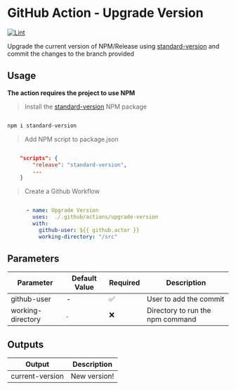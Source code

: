 # GitHub Action - Upgrade Version

[![Lint](https://github.com/GrantFS/actions-upgrade-version/actions/workflows/lint.yaml/badge.svg)](https://github.com/GrantFS/actions-upgrade-version/actions/workflows/lint.yaml)

Upgrade the current version of NPM/Release using [standard-version](https://www.npmjs.com/package/standard-version) and commit the changes to the branch provided

## Usage

**The action requires the project to use NPM**

> Install the [standard-version](https://www.npmjs.com/package/standard-version) NPM package

```bash

npm i standard-version


```

> Add NPM script to package.json

```json

    "scripts": {
        "release": "standard-version",
        ...
    }

```

> Create a Github Workflow

```yaml

      - name: Upgrade Version
        uses:  ./.github/actions/upgrade-version
        with:
          github-user: ${{ github.actor }}
          working-directory: "/src"

```

## Parameters

| Parameter        | Default Value | Required | Description                  |
|--------------------------|---------------------|--------------|----------------------------------------------------|
| github-user      | -          |  ✅    | User to add the commit          |
| working-directory | .          | ❌      | Directory to run the npm command |

## Outputs

| Output           | Description            |
|------------------------------|-------------------------------------|
| current-version     | New version! |
